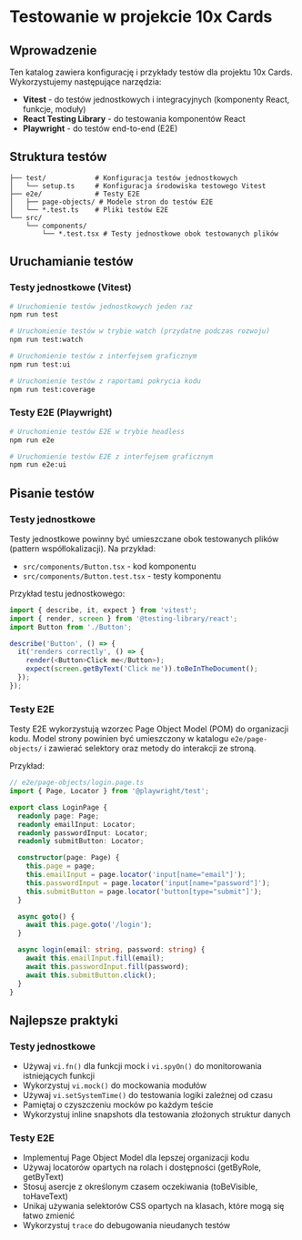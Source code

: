 # Testowanie w projekcie 10x Cards

## Wprowadzenie

Ten katalog zawiera konfigurację i przykłady testów dla projektu 10x Cards. Wykorzystujemy następujące narzędzia:

- **Vitest** - do testów jednostkowych i integracyjnych (komponenty React, funkcje, moduły)
- **React Testing Library** - do testowania komponentów React
- **Playwright** - do testów end-to-end (E2E)

## Struktura testów

```
├── test/            # Konfiguracja testów jednostkowych
│   └── setup.ts     # Konfiguracja środowiska testowego Vitest
├── e2e/             # Testy E2E
│   ├── page-objects/ # Modele stron do testów E2E
│   └── *.test.ts    # Pliki testów E2E
└── src/
    └── components/
        └── *.test.tsx # Testy jednostkowe obok testowanych plików
```

## Uruchamianie testów

### Testy jednostkowe (Vitest)

```bash
# Uruchomienie testów jednostkowych jeden raz
npm run test

# Uruchomienie testów w trybie watch (przydatne podczas rozwoju)
npm run test:watch

# Uruchomienie testów z interfejsem graficznym
npm run test:ui

# Uruchomienie testów z raportami pokrycia kodu
npm run test:coverage
```

### Testy E2E (Playwright)

```bash
# Uruchomienie testów E2E w trybie headless
npm run e2e

# Uruchomienie testów E2E z interfejsem graficznym
npm run e2e:ui
```

## Pisanie testów

### Testy jednostkowe

Testy jednostkowe powinny być umieszczane obok testowanych plików (pattern współlokalizacji). Na przykład:

- `src/components/Button.tsx` - kod komponentu
- `src/components/Button.test.tsx` - testy komponentu

Przykład testu jednostkowego:

```typescript
import { describe, it, expect } from 'vitest';
import { render, screen } from '@testing-library/react';
import Button from './Button';

describe('Button', () => {
  it('renders correctly', () => {
    render(<Button>Click me</Button>);
    expect(screen.getByText('Click me')).toBeInTheDocument();
  });
});
```

### Testy E2E

Testy E2E wykorzystują wzorzec Page Object Model (POM) do organizacji kodu. Model strony powinien być umieszczony w katalogu `e2e/page-objects/` i zawierać selektory oraz metody do interakcji ze stroną.

Przykład:

```typescript
// e2e/page-objects/login.page.ts
import { Page, Locator } from '@playwright/test';

export class LoginPage {
  readonly page: Page;
  readonly emailInput: Locator;
  readonly passwordInput: Locator;
  readonly submitButton: Locator;

  constructor(page: Page) {
    this.page = page;
    this.emailInput = page.locator('input[name="email"]');
    this.passwordInput = page.locator('input[name="password"]');
    this.submitButton = page.locator('button[type="submit"]');
  }

  async goto() {
    await this.page.goto('/login');
  }

  async login(email: string, password: string) {
    await this.emailInput.fill(email);
    await this.passwordInput.fill(password);
    await this.submitButton.click();
  }
}
```

## Najlepsze praktyki

### Testy jednostkowe

- Używaj `vi.fn()` dla funkcji mock i `vi.spyOn()` do monitorowania istniejących funkcji
- Wykorzystuj `vi.mock()` do mockowania modułów
- Używaj `vi.setSystemTime()` do testowania logiki zależnej od czasu
- Pamiętaj o czyszczeniu mocków po każdym teście
- Wykorzystuj inline snapshots dla testowania złożonych struktur danych

### Testy E2E

- Implementuj Page Object Model dla lepszej organizacji kodu
- Używaj locatorów opartych na rolach i dostępności (getByRole, getByText)
- Stosuj asercje z określonym czasem oczekiwania (toBeVisible, toHaveText)
- Unikaj używania selektorów CSS opartych na klasach, które mogą się łatwo zmienić
- Wykorzystuj `trace` do debugowania nieudanych testów 